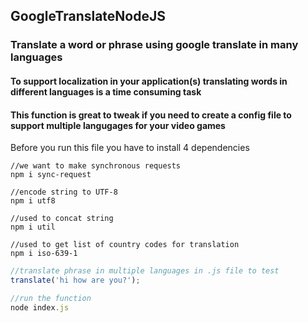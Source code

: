 ## GoogleTranslateNodeJS

### Translate a word or phrase using google translate in many languages

#### To support localization in your application(s) translating words in different languages is a time consuming task

#### This function is great to tweak if you need to create a config file to support multiple langugages for your video games

Before you run this file you have to install 4 dependencies

```
//we want to make synchronous requests
npm i sync-request
```

```
//encode string to UTF-8
npm i utf8
```

```
//used to concat string
npm i util
```

```
//used to get list of country codes for translation
npm i iso-639-1
```

```javascript
//translate phrase in multiple languages in .js file to test
translate('hi how are you?');
```

```javascript
//run the function
node index.js
```
